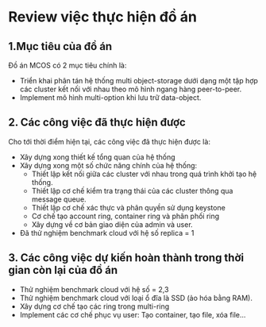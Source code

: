 # Review việc thực hiện đồ án

## 1.Mục tiêu của đồ án

Đồ án MCOS có 2 mục tiêu chính là:

- Triển khai phân tán hệ thống multi object-storage dưới dạng một tập hợp các cluster kết nối với nhau theo mô hình ngang hàng peer-to-peer.
- Implement mô hình multi-option khi lưu trữ data-object.

## 2. Các công việc đã thực hiện được

Cho tới thời điểm hiện tại, các công việc đã thực hiện được là:

- Xây dựng xong thiết kế tổng quan của hệ thống
- Xây dựng xong một số chức năng chính của hệ thống:
    - Thiết lập kết nối giữa các cluster với nhau trong quá trình khởi tạo hệ thống.
    - Thiết lập cơ chế kiểm tra trạng thái của các cluster thông qua message queue.
    - Thiết lập cơ chế xác thực và phân quyền sử dụng keystone
    - Cơ chế tạo account ring, container ring và phân phối ring
    - Xây dựng về cơ bản giao diện của admin và user.
- Đã thử nghiệm benchmark cloud với hệ số replica = 1

## 3. Các công việc dự kiến hoàn thành trong thời gian còn lại của đồ án

- Thử nghiệm benchmark cloud với hệ số = 2,3
- Thử nghiệm benchmark cloud với loại ổ đĩa là SSD (ảo hóa bằng RAM).
- Xây dựng cơ chế tạo các ring trong multi-ring
- Implement các cơ chế phục vụ user: Tạo container, tạo file, xóa file...